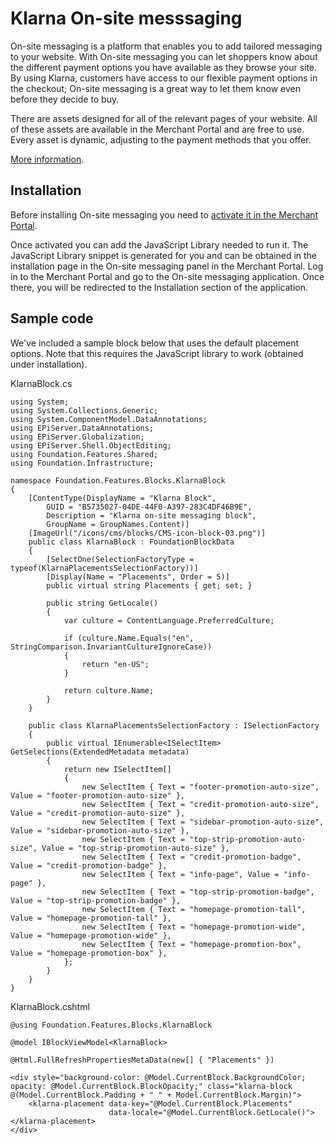 # Klarna On-site messsaging

On-site messaging is a platform that enables you to add tailored messaging to your website. With On-site messaging you can let shoppers know about the different payment options you have available as they browse your site. By using Klarna, customers have access to our flexible payment options in the checkout; On-site messaging is a great way to let them know even before they decide to buy.

There are assets designed for all of the relevant pages of your website. All of these assets are available in the Merchant Portal and are free to use. Every asset is dynamic, adjusting to the payment methods that you offer.

[More information](https://docs.klarna.com/on-site-messaging/overview/).

## Installation

Before installing On-site messaging you need to [activate it in the Merchant Portal](https://docs.klarna.com/on-site-messaging/get-started/activation/). 

Once activated you can add the JavaScript Library needed to run it. The JavaScript Library snippet is generated for you and can be obtained in the installation page in the On-site messaging panel in the Merchant Portal. Log in to the Merchant Portal and go to the On-site messaging application. Once there, you will be redirected to the Installation section of the application.

## Sample code

We've included a sample block below that uses the default placement options. Note that this requires the JavaScript library to work (obtained under installation).

KlarnaBlock.cs
```
using System;
using System.Collections.Generic;
using System.ComponentModel.DataAnnotations;
using EPiServer.DataAnnotations;
using EPiServer.Globalization;
using EPiServer.Shell.ObjectEditing;
using Foundation.Features.Shared;
using Foundation.Infrastructure;

namespace Foundation.Features.Blocks.KlarnaBlock
{
    [ContentType(DisplayName = "Klarna Block",
        GUID = "B5735027-04DE-44F0-A397-283C4DF46B9E",
        Description = "Klarna on-site messaging block",
        GroupName = GroupNames.Content)]
    [ImageUrl("/icons/cms/blocks/CMS-icon-block-03.png")]
    public class KlarnaBlock : FoundationBlockData
    {
        [SelectOne(SelectionFactoryType = typeof(KlarnaPlacementsSelectionFactory))]
        [Display(Name = "Placements", Order = 5)]
        public virtual string Placements { get; set; }

        public string GetLocale()
        {
            var culture = ContentLanguage.PreferredCulture;

            if (culture.Name.Equals("en", StringComparison.InvariantCultureIgnoreCase))
            {
                return "en-US";
            }

            return culture.Name;
        }
    }
	
	public class KlarnaPlacementsSelectionFactory : ISelectionFactory
    {
        public virtual IEnumerable<ISelectItem> GetSelections(ExtendedMetadata metadata)
        {
            return new ISelectItem[]
            {
                new SelectItem { Text = "footer-promotion-auto-size", Value = "footer-promotion-auto-size" },
                new SelectItem { Text = "credit-promotion-auto-size", Value = "credit-promotion-auto-size" },
                new SelectItem { Text = "sidebar-promotion-auto-size", Value = "sidebar-promotion-auto-size" },
                new SelectItem { Text = "top-strip-promotion-auto-size", Value = "top-strip-promotion-auto-size" },
                new SelectItem { Text = "credit-promotion-badge", Value = "credit-promotion-badge" },
                new SelectItem { Text = "info-page", Value = "info-page" },
                new SelectItem { Text = "top-strip-promotion-badge", Value = "top-strip-promotion-badge" },
                new SelectItem { Text = "homepage-promotion-tall", Value = "homepage-promotion-tall" },
                new SelectItem { Text = "homepage-promotion-wide", Value = "homepage-promotion-wide" },
                new SelectItem { Text = "homepage-promotion-box", Value = "homepage-promotion-box" },
            };
        }
    }
}
```

KlarnaBlock.cshtml
```
@using Foundation.Features.Blocks.KlarnaBlock

@model IBlockViewModel<KlarnaBlock>

@Html.FullRefreshPropertiesMetaData(new[] { "Placements" })

<div style="background-color: @Model.CurrentBlock.BackgroundColor; opacity: @Model.CurrentBlock.BlockOpacity;" class="klarna-block @(Model.CurrentBlock.Padding + " " + Model.CurrentBlock.Margin)">
    <klarna-placement data-key="@Model.CurrentBlock.Placements"
                      data-locale="@Model.CurrentBlock.GetLocale()"></klarna-placement>
</div>
```